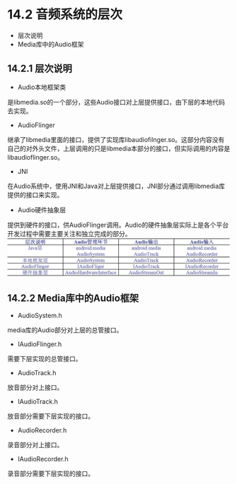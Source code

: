 # 14.2 音频系统的层次

* 层次说明
* Media库中的Audio框架

## 14.2.1 层次说明
* Audio本地框架类

是libmedia.so的一个部分，这些Audio接口对上层提供接口，由下层的本地代码去实现。

* AudioFlinger

继承了libmedia里面的接口，提供了实现库libaudiofilnger.so。这部分内容没有自己的对外头文件，上层调用的只是libmedia本部分的接口，但实际调用的内容是libaudioflinger.so。

* JNI

在Audio系统中，使用JNI和Java对上层提供接口，JNI部分通过调用libmedia库提供的接口来实现。

* Audio硬件抽象层

提供到硬件的接口，供AudioFlinger调用。Audio的硬件抽象层实际上是各个平台开发过程中需要主要关注和独立完成的部分。
![](A{`A3$3RDRBC4IGJ3O1}QIN.png)

## 14.2.2 Media库中的Audio框架
* AudioSystem.h

media库的Audio部分对上层的总管接口。

* IAudioFlinger.h

需要下层实现的总管接口。

* AudioTrack.h

放音部分对上接口。

* IAudioTrack.h

放音部分需要下层实现的接口。

* AudioRecorder.h

录音部分对上接口。

* IAudioRecorder.h

录音部分需要下层实现的接口。
